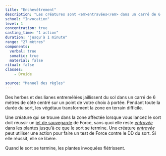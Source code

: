 ```yaml
---
title: "Enchevêtrement"
description: "Les créatures sont <em>entravées</em> dans un carré de 6 mètres."
school: "Invocation"
level: 1
concentration: true
casting_time: "1 action"
duration: "jusqu'à 1 minute"
range: "27 mètres"
components:
  verbal: true
  somatic: true
  material: false
ritual: false
classes:
    - Druide

source: "Manuel des règles"
---
```

Des herbes et des lianes entremêlées jaillissent du sol dans un carré de 6 mètres de côté centré sur un point de votre choix à portée. Pendant toute la durée du sort, les végétaux transforment la zone en terrain difficile.

Une créature qui se trouve dans la zone affectée lorsque vous lancez le sort doit réussir un [jet de sauvegarde](/utiliser-les-caracteristiques#jets-de-sauvegarde) de Force, sans quoi elle reste [_entravée_](/gerer-la-sante-du-personnage#entravé) dans les plantes jusqu'à ce que le sort se termine. Une créature [_entravée_](/gerer-la-sante-du-personnage#entravé) peut utiliser une action pour faire un test de Force contre le DD du sort. Si elle réussit, elle se libère.

Quand le sort se termine, les plantes invoquées flétrissent.
